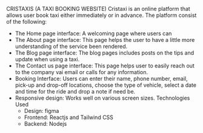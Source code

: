 CRISTAXIS (A TAXI BOOKING WEBSITE)
Cristaxi is an online platform that allows user book taxi either immediately or in advance.
The platform consist of the following:
- The Home page interface: A welcoming page where users can
- The About page interface: This page helps the user to have a little more understanding of the service been rendered.
- The Blog page interface: The blog pages includes posts on the tips and update when using a taxi.
- The Contact us page interface: This page helps user to easily reach out to the company vai email or calls for any information.
- Booking Interface: Users can enter their name, phone number, email, pick-up and drop-off locations, choose the type of vehicle, select a date and time for the ride and drop a note if need be.
- Responsive design: Works well on various screen sizes.
   Technologies Used
  - Design: figma
  - Frontend: Reactjs and Tailwind CSS
  - Backend: Nodejs
  
